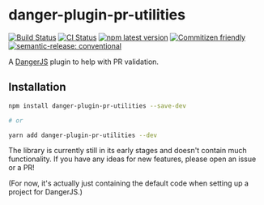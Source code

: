 # danger-plugin-pr-utilities

[![Build Status](https://github.com/alexcosta97/danger-plugin-pr-utilities/workflows/CD/badge.svg)](https://github.com/alexcosta97/danger-plugin-pr-utilities/actions?query=workflow%3ACD)
[![CI Status](https://github.com/alexcosta97/danger-plugin-pr-utilities/workflows/CI/badge.svg)](https://github.com/alexcosta97/danger-plugin-pr-utilities/actions?query=workflow%3ACI)
[![npm latest version](https://img.shields.io/npm/v/danger-plugin-pr-utilities/latest.svg)](https://www.npmjs.com/package/danger-plugin-pr-utilities)
[![Commitizen friendly](https://img.shields.io/badge/commitizen-friendly-brightgreen.svg)](http://commitizen.github.io/cz-cli/)
[![semantic-release: conventional](https://img.shields.io/badge/semantic--release-conventional-e10079?logo=semantic-release)](https://github.com/semantic-release/semantic-release)

A [DangerJS](https://danger.systems/js/) plugin to help with PR validation.

## Installation

```sh
npm install danger-plugin-pr-utilities --save-dev

# or

yarn add danger-plugin-pr-utilities --dev
```

The library is currently still in its early stages and doesn't contain much functionality. If you have any ideas for new features, please open an issue or a PR!

(For now, it's actually just containing the default code when setting up a project for DangerJS.)

